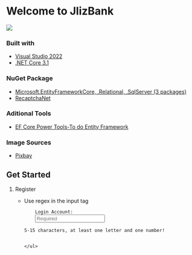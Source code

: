 # Welcome to JlizBank
<img src="~/ImgForIntro/Home.jpg"/>

### Built with
<ul>
	<li><a href='https://visualstudio.microsoft.com/zh-hant/vs/'>Visual Studio 2022</a></li>
	<li><a href='https://docs.microsoft.com/zh-tw/dotnet/core/whats-new/dotnet-core-3-1'>.NET Core 3.1</a></li>
</ul>

### NuGet Package
<ul>
	<li><a href='https://docs.microsoft.com/zh-tw/ef/core/'>Microsoft.EntityFrameworkCore, .Relational, .SqlServer (3 packages)</a></li>
	<li><a href='https://github.com/tanveery/recaptcha-net'>RecaptchaNet</a></li>
</ul>

### Aditional Tools
<ul>
	<li><a href='https://marketplace.visualstudio.com/items?itemName=ErikEJ.EFCorePowerTools'>EF Core Power Tools-To do Entity Framework</a></li>
</ul>

### Image Sources
<ul>
	<li><a href='https://pixabay.com/'>Pixbay</a></li>
</ul>

## Get Started
<ol>
	<li>Register</li>
	<ul>
		<li>Use regex in the input tag</li>

<code>
	<label>Login Account: </label>
    <input class="form-control" type="text" required placeholder="Required" asp-for="LoginAccount" pattern="^(?=.*\d)(?=.*\w)[\d\w]{5,15}$"/>
    <div class="errorMsg" style="">5-15 characters, at least one letter and one number!</div>
</code>

	</ul>
</ol>
